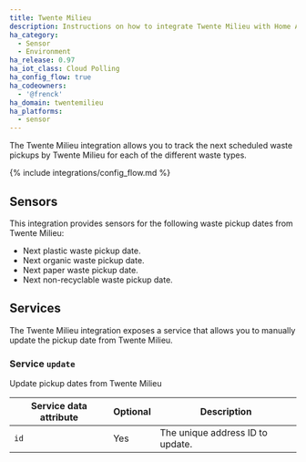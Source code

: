 ```yaml
---
title: Twente Milieu
description: Instructions on how to integrate Twente Milieu with Home Assistant.
ha_category:
  - Sensor
  - Environment
ha_release: 0.97
ha_iot_class: Cloud Polling
ha_config_flow: true
ha_codeowners:
  - '@frenck'
ha_domain: twentemilieu
ha_platforms:
  - sensor
---
```


The Twente Milieu integration allows you to track the next scheduled waste
pickups by Twente Milieu for each of the different waste types.

{% include integrations/config_flow.md %}

## Sensors

This integration provides sensors for the following waste pickup dates from Twente Milieu:

- Next plastic waste pickup date.
- Next organic waste pickup date.
- Next paper waste pickup date.
- Next non-recyclable waste pickup date.

## Services

The Twente Milieu integration exposes a service that allows you to manually update
the pickup date from Twente Milieu.

### Service `update`

Update pickup dates from Twente Milieu

| Service data attribute | Optional | Description                                                  |
| ---------------------- | -------- | ------------------------------------------------------------ |
| `id`                   | Yes      | The unique address ID to update.                             |
